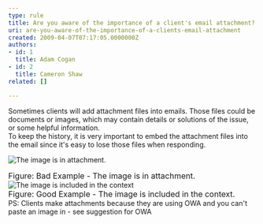 ```yaml
---
type: rule
title: Are you aware of the importance of a client's email attachment?
uri: are-you-aware-of-the-importance-of-a-clients-email-attachment
created: 2009-04-07T07:17:05.0000000Z
authors:
- id: 1
  title: Adam Cogan
- id: 2
  title: Cameron Shaw
related: []

---
```




<span class='intro'> Sometimes clients will add attachment files into emails. Those files could be documents or images, which may contain details or solutions of the issue, or some helpful information.<br>
To keep the history, it is very important to embed the attachment files into the email since it's easy to lose those files when responding.
 </span>


  ​​<img src="/PublishingImages/EmailAttachImage_1_small.jpg" alt="The image is in attachment. " class="ms-rteCustom-ImageArea" /><p>
<font size="+0" class="ms-rteCustom-FigureBad">Figure&#58;&#160;Bad Example - The image is in attachment. </font><br>
<img src="/PublishingImages/EmailAttachImage_2.JPG" alt="The image is included in the context" class="ms-rteCustom-ImageArea" /><br>
<font size="+0" class="ms-rteCustom-FigureGood">Figure&#58;&#160;Good Example - The image is included in the context.</font><br>
PS&#58; Clients make attachments because they are using OWA and you can't paste an image in - see suggestion for OWA </p>
<p>&#160;</p>



